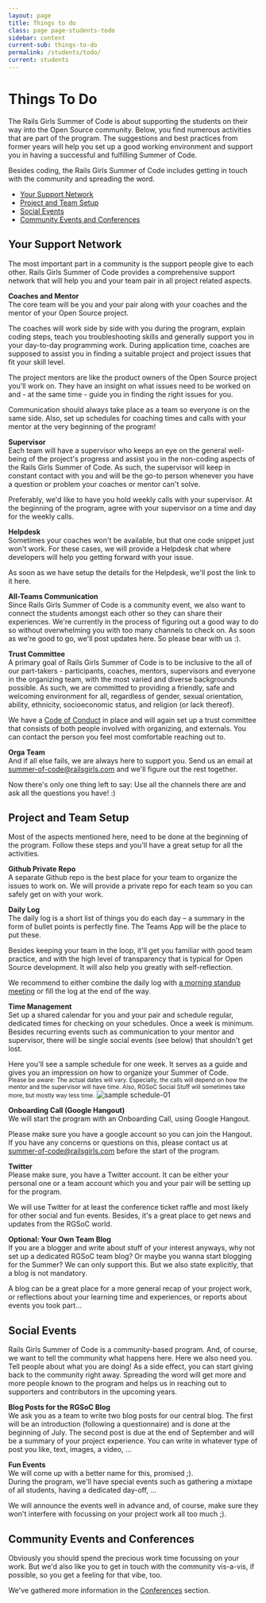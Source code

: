 ```yaml
---
layout: page
title: Things to do
class: page page-students-todo
sidebar: content
current-sub: things-to-do
permalink: /students/todo/
current: students
---
```


<h1>Things To Do</h1>

The Rails Girls Summer of Code is about supporting the students on their way
into the Open Source community. Below, you find numerous activities that are part of the program. The suggestions and best practices from former years will help you set up a good working environment and support you in having a successful and fulfilling Summer of Code. 

Besides coding, the Rails Girls Summer of Code includes getting in touch with the community and spreading the word.

* <a href="#support-network">Your Support Network</a>
* <a href="#project-setup">Project and Team Setup</a>
* <a href="#social-events">Social Events</a>
* <a href="#conferences">Community Events and Conferences</a>


<h2 id="support-network">Your Support Network</h2>

The most important part in a community is the support people give to each other. Rails Girls Summer of Code provides a comprehensive support network that will help you and your team pair in all project related aspects.

**Coaches and Mentor**      
The core team will be you and your pair along with your coaches and the mentor of your Open Source project.

The coaches will work side by side with you during the program, explain coding steps, teach you troubleshooting skills and generally support you in your day-to-day programming work. During application time, coaches are supposed to assist you in finding a suitable project and project issues that fit your skill level. 

The project mentors are like the product owners of the Open Source project you'll work on. They have an insight on what issues need to be worked on and - at the same time - guide you in finding the right issues for you. 

Communication should always take place as a team so everyone is on the same side. Also, set up schedules for coaching times and calls with your mentor at the very beginning of the program! 


**Supervisor**      
Each team will have a supervisor who keeps an eye on the general well-being of the project's progress and assist you in the non-coding aspects of the Rails Girls Summer of Code. As such, the supervisor will keep in constant contact with you and will be the go-to person whenever you have a question or problem your coaches or mentor can't solve. 

Preferably, we'd like to have you hold weekly calls with your supervisor. At the beginning of the program, agree with your supervisor on a time and day for the weekly calls.


**Helpdesk**      
Sometimes your coaches won't be available, but that one code snippet just won't work. For these cases, we will provide a Helpdesk chat where developers will help you getting forward with your issue. 

As soon as we have setup the details for the Helpdesk, we'll post the link to it here. 

**All-Teams Communication**     
Since Rails Girls Summer of Code is a community event, we also want to connect the students amongst each other so they can share their experiences. We're currently in the process of figuring out a good way to do so without overwhelming you with too many channels to check on. As soon as we're good to go, we'll post updates here. So please bear with us :).

**Trust Committee**      
A primary goal of Rails Girls Summer of Code is to be inclusive to the all of our part-takers - participants, coaches, mentors, supervisors and everyone in the organizing team, with the most varied and diverse backgrounds possible. As such, we are committed to providing a friendly, safe and welcoming environment for all, regardless of gender, sexual orientation, ability, ethnicity, socioeconomic status, and religion (or lack thereof).

We have a [Code of Conduct](/about/code-of-conduct) in place and will again set up a trust committee that consists of both people involved with organizing, and externals. You can contact the person you feel most comfortable reaching out to.

**Orga Team**      
And if all else fails, we are always here to support you. Send us an email at [summer-of-code@railsgirls.com](mailto:summer-of-code@railsgirls.com) and we'll figure out the rest together. 

Now there's only one thing left to say: Use all the channels there are and ask all the questions you have! :)


<h2 id="project-setup">Project and Team Setup</h2>

Most of the aspects mentioned here, need to be done at the beginning of the program. Follow these steps and you'll have a great setup for all the activities.

**Github Private Repo**      
A separate Github repo is the best place for your team to organize the issues to work on. We will provide a private repo for each team so you can safely get on with your work.

**Daily Log**      
The daily log is a short list of things you do each day – a summary in the form of bullet points is perfectly fine. The Teams App will be the place to put these. 

Besides keeping your team in the loop, it'll get you familiar with good team practice, and with the high level of transparency that is typical for Open Source development. It will also help you greatly with self-reflection.

We recommend to either combine the daily log with [a morning standup meeting](http://martinfowler.com/articles/itsNotJustStandingUp.html) or fill the log at the end of the way. 

**Time Management**      
Set up a shared calendar for you and your pair and schedule regular, dedicated times for checking on your schedules. Once a week is minimum. Besides recurring events such as communication to your mentor and supervisor, there will be single social events (see below) that shouldn't get lost.

Here you'll see a sample schedule for one week. It serves as a guide and gives you an impression on how to organize your Summer of Code.    
<small>Please be aware: The actual dates will vary. Especially, the calls will depend on how the mentor and the supervisor will have time. Also, RGSoC Social Stuff will sometimes take more, but mostly way less time.</small>
![sample schedule-01](https://cloud.githubusercontent.com/assets/2246045/6210947/08cf7384-b5d5-11e4-90c0-05a86aa6cd3c.png)


**Onboarding Call (Google Hangout)**      
We will start the program with an Onboarding Call, using Google Hangout.

Please make sure you have a google account so you can join the Hangout. If you have any concerns or questions on this, please contact us at [summer-of-code@railsgirls.com](mailto:summer-of-code@railsgirls.com) before the start of the program.

**Twitter**      
Please make sure, you have a Twitter account. It can be either your personal one or a team account which you and your pair will be setting up for the program. 

We will use Twitter for at least the conference ticket raffle and most likely for other social and fun events. Besides, it's a great place to get news and updates from the RGSoC world. 

**Optional: Your Own Team Blog**      
If you are a blogger and write about stuff of your interest anyways, why not set up a dedicated RGSoC team blog? Or maybe you wanna start blogging for the Summer? We can only support this. But we also state explicitly, that a blog is not mandatory. 

A blog can be a great place for a more general recap of your project work, or reflections about your learning time and experiences, or reports about events you took part…


<h2 id="social-events">Social Events</h2>      
Rails Girls Summer of Code is a community-based program. And, of course, we want to tell the community what happens here. Here we also need you. Tell people about what you are doing! As a side effect, you can start giving back to the community right away. Spreading the word will get more and more people known to the program and helps us in reaching out to supporters and contributors in the upcoming years. 


**Blog Posts for the RGSoC Blog**      
We ask you as a team to write two blog posts for our central blog. The first will be an introduction (following a questionnaire) and is done at the beginning of July. The second post is due at the end of September and will be a summary of your project experience. You can write in whatever type of post you like, text, images, a video, …

**Fun Events**        
We will come up with a better name for this, promised ;).     
During the program, we'll have special events such as gathering a mixtape of all students, having a dedicated day-off, … 

We will announce the events well in advance and, of course, make sure they won't interfere with focussing on your project work all too much ;).


<h2 id="conferences">Community Events and Conferences</h2>

Obviously you should spend the precious work time focussing on your work. But we'd also like you to get in touch with the community vis-a-vis, if possible, so you get a feeling for that vibe, too.

We've gathered more information in the [Conferences](/students/conferences) section.